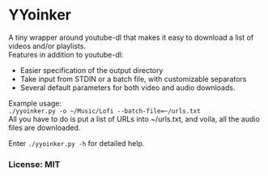 # YYoinker
A tiny wrapper around youtube-dl that makes it easy to download a list of videos and/or playlists.  
Features in addition to youtube-dl:  
- Easier specification of the output directory
- Take input from STDIN or a batch file, with customizable separators
- Several default parameters for both video and audio downloads.

Example usage:  
`./yyoinker.py -o ~/Music/Lofi --batch-file=~/urls.txt`  
All you have to do is put a list of URLs into ~/urls.txt, and voila, all the audio files are downloaded.

Enter `./yyoinker.py -h` for detailed help.

### License: MIT
